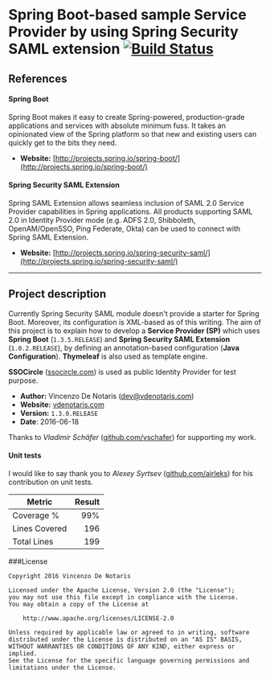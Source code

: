 Spring Boot-based sample Service Provider by using Spring Security SAML extension [![Build Status](https://travis-ci.org/vdenotaris/spring-boot-security-saml-sample.svg?branch=master)](https://travis-ci.org/vdenotaris/spring-boot-security-saml-sample)
====================

## References

#### Spring Boot

Spring Boot makes it easy to create Spring-powered, production-grade applications and services with absolute minimum fuss. It takes an opinionated view of the Spring platform so that new and existing users can quickly get to the bits they need.

- **Website:** [http://projects.spring.io/spring-boot/](http://projects.spring.io/spring-boot/)

#### Spring Security SAML Extension

Spring SAML Extension allows seamless inclusion of SAML 2.0 Service Provider capabilities in Spring applications. All products supporting SAML 2.0 in Identity Provider mode (e.g. ADFS 2.0, Shibboleth, OpenAM/OpenSSO, Ping Federate, Okta) can be used to connect with Spring SAML Extension.

- **Website:** [http://projects.spring.io/spring-security-saml/](http://projects.spring.io/spring-security-saml/)

---------

## Project description

Currently Spring Security SAML module doesn't provide a starter for Spring Boot. Moreover, its configuration is XML-based as of this writing. The aim of this project is to explain how to develop a **Service Provider (SP)** which uses **Spring Boot** (`1.3.5.RELEASE`) and **Spring Security SAML Extension** (`1.0.2.RELEASE`), by defining an annotation-based configuration (**Java Configuration**). **Thymeleaf** is also used as template engine.

**SSOCircle** ([ssocircle.com](http://www.ssocircle.com/en/portfolio/publicidp/)) is used as public Identity Provider for test purpose.

- **Author:** Vincenzo De Notaris ([dev@vdenotaris.com](mailto://dev@vdenotaris.com))
- **Website:** [vdenotaris.com](http://www.vdenotaris.com)
- **Version:**  ` 1.3.0.RELEASE `
- **Date**: 2016-06-18

Thanks to *Vladimír Schäfer* ([github.com/vschafer](https://github.com/vschafer)) for supporting my work.

#### Unit tests

I would like to say thank you to *Alexey Syrtsev* ([github.com/airleks](https://github.com/airleks)) for his contribution on unit tests.

| Metric | Result |
| ------------- | -----:|
| Coverage % | 99% |
| Lines Covered | 196 |
| Total Lines | 199 |

###License

    Copyright 2016 Vincenzo De Notaris

	Licensed under the Apache License, Version 2.0 (the "License");
	you may not use this file except in compliance with the License.
	You may obtain a copy of the License at

	    http://www.apache.org/licenses/LICENSE-2.0

	Unless required by applicable law or agreed to in writing, software
	distributed under the License is distributed on an "AS IS" BASIS,
	WITHOUT WARRANTIES OR CONDITIONS OF ANY KIND, either express or implied.
	See the License for the specific language governing permissions and
	limitations under the License.



